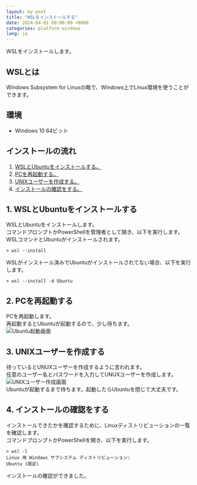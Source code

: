 ```yaml
---
layout: my-post
title: "WSLをインストールする"
date: 2024-04-01 00:00:00 +0000
categories: platform windows
lang: ja
---
```


WSLをインストールします。

## WSLとは
Windows Subsystem for Linuxの略で、Windows上でLinux環境を使うことができます。

## 環境
- Windows 10 64ビット

## インストールの流れ
1. [WSLとUbuntuをインストールする。](#1-wslとubuntuをインストールする)
2. [PCを再起動する。](#2-pcを再起動する)
3. [UNIXユーザーを作成する。](#3-unixユーザーを作成する)
4. [インストールの確認をする。](#4-インストールの確認をする)

## 1. WSLとUbuntuをインストールする
WSLとUbuntuをインストールします。    
コマンドプロンプトかPowerShellを管理者として開き、以下を実行します。  
WSLコマンドとUbuntuがインストールされます。
```
> wsl --install
```
WSLがインストール済みでUbuntuがインストールされてない場合、以下を実行します。
```
> wsl --install -d Ubuntu
```

## 2. PCを再起動する
PCを再起動します。  
再起動するとUbuntuが起動するので、少し待ちます。  
![Ubuntu起動画面](/assets/images/platform/windows/installing-wsl/image1.png "Ubuntu起動画面")

## 3. UNIXユーザーを作成する
待っているとUNUXユーザーを作成するように言われます。  
任意のユーザー名とパスワードを入力してUNUXユーザーを作成します。  
![UNIXユーザー作成画面](/assets/images/platform/windows/installing-wsl/image2.png "UNIXユーザー作成画面")  
Ubuntuが起動するまで待ちます。起動したらUbuntuを閉じて大丈夫です。  

## 4. インストールの確認をする
インストールできたかを確認するために、Linuxディストリビューションの一覧を確認します。  
コマンドプロンプトかPowerShellを開き、以下を実行します。
```
> wsl -l
Linux 用 Windows サブシステム ディストリビューション:
Ubuntu (既定)
```
インストールの確認ができました。